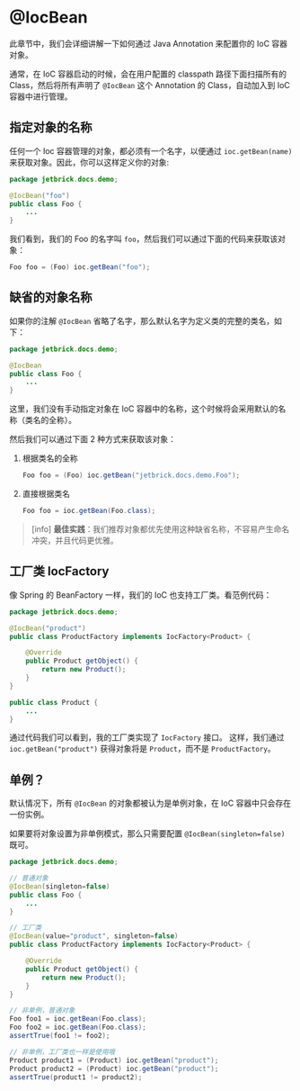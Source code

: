 @IocBean
=============================

此章节中，我们会详细讲解一下如何通过 Java Annotation 来配置你的 IoC 容器对象。

通常，在 IoC 容器启动的时候，会在用户配置的 classpath 路径下面扫描所有的 Class，然后将所有声明了 `@IocBean` 这个 Annotation 的 Class，自动加入到 IoC 容器中进行管理。


指定对象的名称
----------------------

任何一个 Ioc 容器管理的对象，都必须有一个名字，以便通过 `ioc.getBean(name)` 来获取对象。因此，你可以这样定义你的对象:

```java
package jetbrick.docs.demo;

@IocBean("foo")
public class Foo {
    ...
}
```

我们看到，我们的 Foo 的名字叫 `foo`，然后我们可以通过下面的代码来获取该对象：

```java
Foo foo = (Foo) ioc.getBean("foo");
```


缺省的对象名称
----------------------

如果你的注解 `@IocBean` 省略了名字，那么默认名字为定义类的完整的类名，如下：

```java
package jetbrick.docs.demo;

@IocBean
public class Foo {
    ...
}
```

这里，我们没有手动指定对象在 IoC 容器中的名称，这个时候将会采用默认的名称（类名的全称）。

然后我们可以通过下面 2 种方式来获取该对象：

1. 根据类名的全称

	```java
	Foo foo = (Foo) ioc.getBean("jetbrick.docs.demo.Foo");
	```

2. 直接根据类名

	```java
	Foo foo = ioc.getBean(Foo.class);
	```

> [info] **最佳实践**：我们推荐对象都优先使用这种缺省名称，不容易产生命名冲突，并且代码更优雅。


工厂类 IocFactory
-----------------------------

像 Spring 的 BeanFactory 一样，我们的 IoC 也支持工厂类。看范例代码：

```java
package jetbrick.docs.demo;

@IocBean("product")
public class ProductFactory implements IocFactory<Product> {

    @Override
    public Product getObject() {
        return new Product();
    }
}

public class Product {
    ...
}
```

通过代码我们可以看到，我的工厂类实现了 `IocFactory` 接口。
这样，我们通过 `ioc.getBean("product")`  获得对象将是 `Product`，而不是 `ProductFactory`。


单例？
-----------------------

默认情况下，所有 `@IocBean` 的对象都被认为是单例对象，在 IoC 容器中只会存在一份实例。

如果要将对象设置为非单例模式，那么只需要配置 `@IocBean(singleton=false)` 既可。

```java
package jetbrick.docs.demo;

// 普通对象
@IocBean(singleton=false)
public class Foo {
    ...
}

// 工厂类
@IocBean(value="product", singleton=false)
public class ProductFactory implements IocFactory<Product> {

    @Override
    public Product getObject() {
        return new Product();
    }
}

// 非单例，普通对象
Foo foo1 = ioc.getBean(Foo.class);
Foo foo2 = ioc.getBean(Foo.class);
assertTrue(foo1 != foo2);

// 非单例，工厂类也一样是使用哦
Product product1 = (Product) ioc.getBean("product");
Product product2 = (Product) ioc.getBean("product");
assertTrue(product1 != product2);
```


